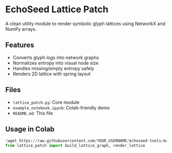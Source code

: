 
# EchoSeed Lattice Patch

A clean utility module to render symbolic glyph lattices using NetworkX and NumPy arrays.

## Features
- Converts glyph logs into network graphs
- Normalizes entropy into visual node size
- Handles missing/empty entropy safely
- Renders 2D lattice with spring layout

## Files
- `lattice_patch.py`: Core module
- `example_notebook.ipynb`: Colab-friendly demo
- `README.md`: This file

## Usage in Colab
```python
!wget https://raw.githubusercontent.com/YOUR_USERNAME/echoseed-tools/main/lattice_patch.py
from lattice_patch import build_lattice_graph, render_lattice
```
